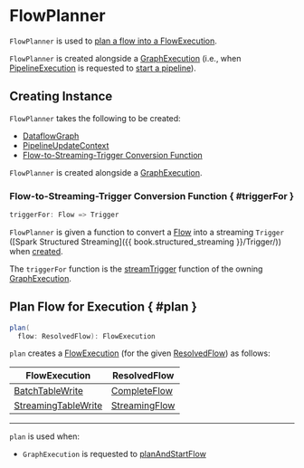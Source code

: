 # FlowPlanner

`FlowPlanner` is used to [plan a flow into a FlowExecution](#plan).

`FlowPlanner` is created alongside a [GraphExecution](GraphExecution.md#flowPlanner) (i.e., when [PipelineExecution](PipelineExecution.md) is requested to [start a pipeline](PipelineExecution.md#startPipeline)).

## Creating Instance

`FlowPlanner` takes the following to be created:

* <span id="graph"> [DataflowGraph](DataflowGraph.md)
* <span id="updateContext"> [PipelineUpdateContext](PipelineUpdateContext.md)
* <span id="triggerFor"> [Flow-to-Streaming-Trigger Conversion Function](#triggerFor)

`FlowPlanner` is created alongside a [GraphExecution](GraphExecution.md#flowPlanner).

### Flow-to-Streaming-Trigger Conversion Function { #triggerFor }

```scala
triggerFor: Flow => Trigger
```

`FlowPlanner` is given a function to convert a [Flow](Flow.md) into a streaming `Trigger` ([Spark Structured Streaming]({{ book.structured_streaming }}/Trigger/)) when [created](#creating-instance).

The `triggerFor` function is the [streamTrigger](GraphExecution.md#streamTrigger) function of the owning [GraphExecution](GraphExecution.md).

## Plan Flow for Execution { #plan }

```scala
plan(
  flow: ResolvedFlow): FlowExecution
```

`plan` creates a [FlowExecution](FlowExecution.md) (for the given [ResolvedFlow](ResolvedFlow.md)) as follows:

 FlowExecution | ResolvedFlow
-|-
 [BatchTableWrite](BatchTableWrite.md) | [CompleteFlow](CompleteFlow.md)
 [StreamingTableWrite](StreamingTableWrite.md) | [StreamingFlow](StreamingFlow.md)

---

`plan` is used when:

* `GraphExecution` is requested to [planAndStartFlow](GraphExecution.md#planAndStartFlow)
